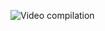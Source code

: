 ![Video compilation](https://github.com/user-attachments/assets/b03fd8ac-f217-484c-b3db-859970b1ef5c)

